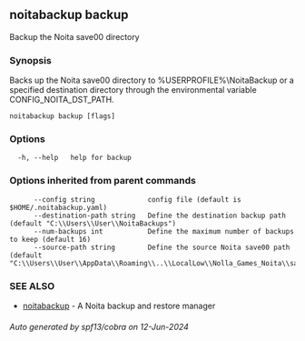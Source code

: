 ## noitabackup backup

Backup the Noita save00 directory

### Synopsis

Backs up the Noita save00 directory to %USERPROFILE%\NoitaBackup or
a specified destination directory through the environmental variable CONFIG_NOITA_DST_PATH.

```
noitabackup backup [flags]
```

### Options

```
  -h, --help   help for backup
```

### Options inherited from parent commands

```
      --config string             config file (default is $HOME/.noitabackup.yaml)
      --destination-path string   Define the destination backup path (default "C:\\Users\\User\\NoitaBackups")
      --num-backups int           Define the maximum number of backups to keep (default 16)
      --source-path string        Define the source Noita save00 path (default "C:\\Users\\User\\AppData\\Roaming\\..\\LocalLow\\Nolla_Games_Noita\\save00")
```

### SEE ALSO

* [noitabackup](noitabackup.md)	 - A Noita backup and restore manager

###### Auto generated by spf13/cobra on 12-Jun-2024
